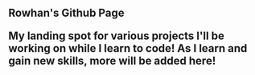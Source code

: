 <h2> Rowhan's Github Page </2>

My landing spot for various projects I'll be working on while I learn to code!
As I learn and gain new skills, more will be added here!

